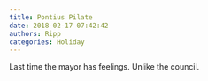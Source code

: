 ```yaml
---
title: Pontius Pilate
date: 2018-02-17 07:42:42
authors: Ripp
categories: Holiday
---
```


 Last time the mayor has feelings. Unlike the council.